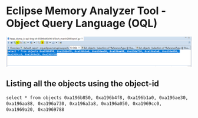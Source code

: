 # Eclipse Memory Analyzer Tool - Object Query Language (OQL) 

![](OQL.PNG)

## Listing all the objects using the object-id

```
select * from objects 0xa196b850, 0xa196b4f8, 0xa196b1a0, 0xa196ae30, 0xa196aa88, 0xa196a730, 0xa196a3a8, 0xa196a050, 0xa1969cc0, 0xa1969a20, 0xa1969788
```
